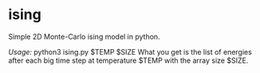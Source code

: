# ising
Simple 2D Monte-Carlo ising model in python.

*Usage:* python3 ising.py $TEMP $SIZE
What you get is the list of energies after each big time step at temperature $TEMP with the array size $SIZE.
